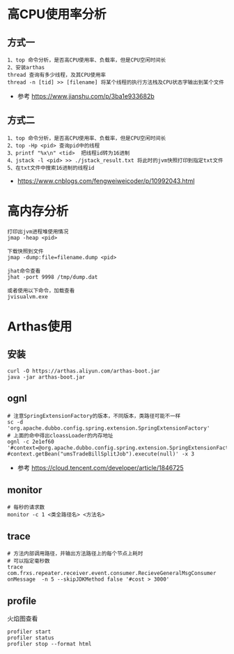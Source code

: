 # 高CPU使用率分析
## 方式一
```
1、top 命令分析，是否高CPU使用率、负载率，但是CPU空闲时间长
2、安装arthas
thread 查询有多少线程，及其CPU使用率
thread -n [tid] >> [filename] 将某个线程的执行方法栈及CPU状态字输出到某个文件
```
- 参考 https://www.jianshu.com/p/3ba1e933682b
## 方式二
```
1、top 命令分析，是否高CPU使用率、负载率，但是CPU空闲时间长
2、top -Hp <pid> 查询pid中的线程
3、printf "%x\n" <tid>  把线程id转为16进制
4、jstack -l <pid> >> ./jstack_result.txt 将此时的jvm快照打印到指定txt文件
5、在txt文件中搜索16进制的线程id
```
- https://www.cnblogs.com/fengweiweicoder/p/10992043.html


# 高内存分析
```shell
打印出jvm进程堆使用情况
jmap -heap <pid>

下载快照到文件
jmap -dump:file=filename.dump <pid>

jhat命令查看
jhat -port 9998 /tmp/dump.dat

或者使用以下命令，加载查看
jvisualvm.exe
```
# Arthas使用
## 安装
```shell script
curl -O https://arthas.aliyun.com/arthas-boot.jar
java -jar arthas-boot.jar
```

## ognl
```
# 注意SpringExtensionFactory的版本，不同版本，类路径可能不一样
sc -d 'org.apache.dubbo.config.spring.extension.SpringExtensionFactory'
# 上面的命中得出cloassLoader的内存地址
ognl -c 2e1ef60 '#context=@org.apache.dubbo.config.spring.extension.SpringExtensionFactory@getContexts().iterator.next, #context.getBean("umsTradeBillSplitJob").execute(null)' -x 3

```
- 参考 https://cloud.tencent.com/developer/article/1846725

## monitor
```shell script
# 每秒的请求数
monitor -c 1 <类全路径名> <方法名>
```

## trace

```shell script
# 方法内部调用路径，并输出方法路径上的每个节点上耗时
# 可以指定毫秒数
trace com.frxs.repeater.receiver.event.consumer.RecieveGeneralMsgConsumer onMessage  -n 5 --skipJDKMethod false '#cost > 3000'
```

## profile
火焰图查看
```shell script
profiler start
profiler status
profiler stop --format html
```